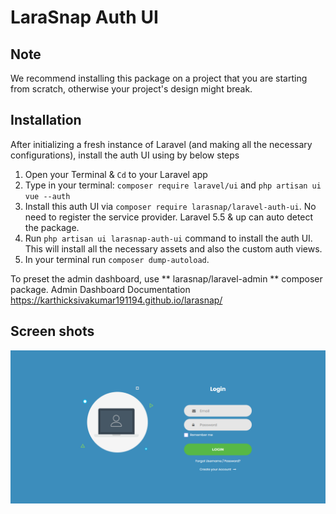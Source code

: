 # LaraSnap Auth UI

## Note

We recommend installing this package on a project that you are starting from scratch, otherwise your project's design might break.

## Installation

After initializing a fresh instance of Laravel (and making all the necessary configurations), install the auth UI using by below steps

1. Open your Terminal & `Cd` to your Laravel app  
2. Type in your terminal: `composer require laravel/ui` and `php artisan ui vue --auth`
3. Install this auth UI via `composer require larasnap/laravel-auth-ui`. No need to register the service provider. Laravel 5.5 & up can auto detect the package.
4. Run `php artisan ui larasnap-auth-ui` command to install the auth UI. This will install all the necessary assets and also the custom auth views.
5. In your terminal run `composer dump-autoload`.

To preset the admin dashboard, use ** larasnap/laravel-admin ** composer package. Admin Dashboard Documentation https://karthicksivakumar191194.github.io/larasnap/

## Screen shots    

![LaraSnap Login](/screens/login.png)